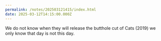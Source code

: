 ```yaml
---
permalink: /notes/202503121415/index.html
date: 2025-03-12T14:15:00.000Z
---
```


We do not know when they will release the butthole cut of Cats (2019) we only know that day is not this day.
